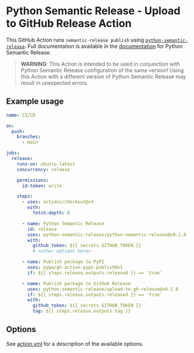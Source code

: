 # Python Semantic Release - Upload to GitHub Release Action

This GitHub Action runs `semantic-release publish` using
[`python-semantic-release`](https://github.com/python-semantic-release/python-semantic-release).
Full documentation is available in the
[documentation](https://python-semantic-release.readthedocs.io/en/latest/) for Python
Semantic Release.

> **WARNING**: This Action is intended to be used in conjunction with Python
> Semantic Release configuration of the same version! Using this Action with
> a different version of Python Semantic Release may result in unexpected errors.

## Example usage

```yaml
name: CI/CD

on:
  push:
    branches:
      - main

jobs:
  release:
    runs-on: ubuntu-latest
    concurrency: release

    permissions:
      id-token: write

    steps:
      - uses: actions/checkout@v4
        with:
          fetch-depth: 0

      - name: Python Semantic Release
        id: release
        uses: python-semantic-release/python-semantic-release@v9.1.0
        with:
          github_token: ${{ secrets.GITHUB_TOKEN }}
          # <other options here>

      - name: Publish package to PyPI
        uses: pypa/gh-action-pypi-publish@v1
        if: ${{ steps.release.outputs.released }} == 'true'

      - name: Publish package to GitHub Release
        uses: python-semantic-release/upload-to-gh-release@v9.1.0
        if: ${{ steps.release.outputs.released }} == 'true'
        with:
          github_token: ${{ secrets.GITHUB_TOKEN }}
          tag: ${{ steps.release.outputs.tag }}
```

## Options

See [action.yml](./action.yml) for a description of the available options.
